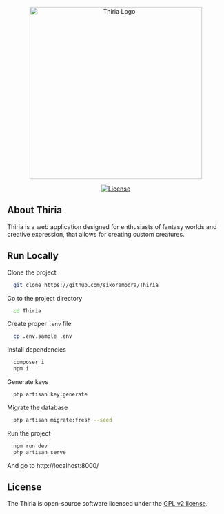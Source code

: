 <p align="center">
    <img src="https://via.placeholder.com/400x150?text=Thiria+Logo" width="400" alt="Thiria Logo">
</p>

<p align="center">
    <a href="https://www.gnu.org/licenses/old-licenses/gpl-2.0.en.html">
        <img src="https://img.shields.io/badge/License-GPL_v2-blue.svg" alt="License">
    </a>
</p>


## About Thiria

Thiria is a web application designed for enthusiasts of fantasy worlds and creative expression, that allows for creating custom creatures.

## Run Locally

Clone the project

```bash
  git clone https://github.com/sikoramodra/Thiria
```

Go to the project directory

```bash
  cd Thiria
```

Create proper `.env` file

```bash
  cp .env.sample .env
```

Install dependencies

```bash
  composer i
  npm i
```

Generate keys

```bash
  php artisan key:generate
```

Migrate the database

```bash
  php artisan migrate:fresh --seed
```

Run the project

```bash
  npm run dev
  php artisan serve
```

And go to http://localhost:8000/


## License

The Thiria is open-source software licensed under the [GPL v2 license](https://opensource.org/license/gpl-2-0/).
